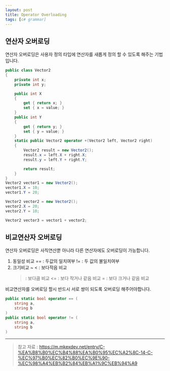 ```yaml
---
layout: post
title: Operator Overloading
tags: [c# grammar]
---
```


## 연산자 오버로딩

연산자 오버로딩은 사용자 정의 타입에 연산자를 새롭게 정의 할 수 있도록 해주는 기법입니다.

~~~c#
public class Vector2
{
    private int x;
    private int y;

    public int X
    {
        get { return x; }
        set { x = value; }
    }
    public int Y
    {
        get { return y; }
        set { y = value; }
    }
    static public Vector2 operator +(Vector2 left, Vector2 right)
    {
        Vector2 result = new Vector2();
        result.x = left.X + right.X;
        result.y = left.Y + right.Y;

        return result;
    }
}
Vector2 vector1 = new Vector2();
vector1.X = 10;
vector1.Y = 20;

Vector2 vector2 = new Vector2();
vector2.X = 20;
vector2.Y = 10;

Vector2 vector3 = vector1 + vector2;
~~~

## 비교연산자 오버로딩

연산자 오버로딩은 사칙연산뿐 아니라 다른 연산자에도 오버로딩이 가능합니다.
1. 동일성 비교
    == : 두값의 일치여부
    != : 두 값의 불일치여부
1. 크기비교
~
    <  : 보다작음 비교
    >  : 보다큼 비교
    <= : 보다 작거나 같음 비교
    >= : 보다 크거나 같음 비교

비교연산자를 오버로딩 할시 반드시 서로 쌍이 되도록 오버로딩 해주어야합니다.

~~~c# 
public static bool operator == (
    string a,
    string b
)
public static bool operator != (
    string a,
    string b
)
~~~


___
> 참고 자료 : https://m.mkexdev.net/entry/C-%EA%B8%B0%EC%B4%88%EA%B0%95%EC%A2%8C-14-C-%EC%97%B0%EC%82%B0%EC%9E%90-%EC%98%A4%EB%B2%84%EB%A1%9C%EB%94%A9
